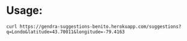 # Usage:

``curl https://gendra-suggestions-benito.herokuapp.com/suggestions?q=Londo&latitude=43.70011&longitude=-79.4163``